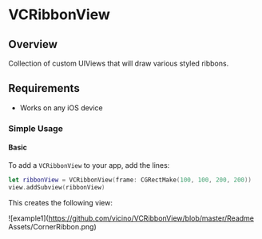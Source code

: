 # VCRibbonView

## Overview

Collection of custom UIViews that will draw various styled ribbons.

## Requirements
* Works on any iOS device

### Simple Usage

#### Basic
To add a `VCRibbonView` to your app, add the lines:

```swift
let ribbonView = VCRibbonView(frame: CGRectMake(100, 100, 200, 200))
view.addSubview(ribbonView)
```

This creates the following view:

![example1](https://github.com/vicino/VCRibbonView/blob/master/Readme Assets/CornerRibbon.png)
